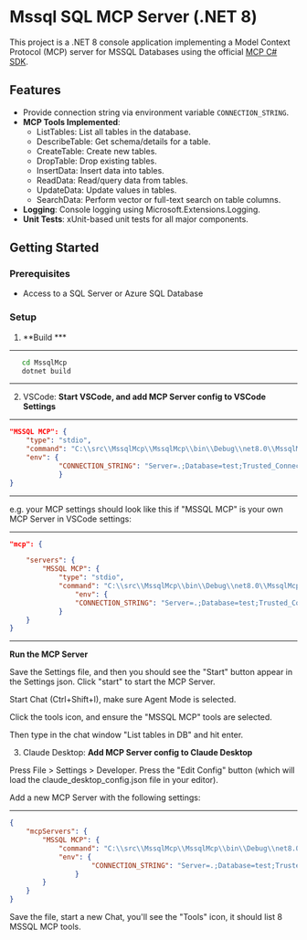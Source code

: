 
# Mssql SQL MCP Server (.NET 8)

This project is a .NET 8 console application implementing a Model Context Protocol (MCP) server for MSSQL Databases using the official [MCP C# SDK](https://github.com/modelcontextprotocol/csharp-sdk).

## Features

- Provide connection string via environment variable `CONNECTION_STRING`.
- **MCP Tools Implemented**:
  - ListTables: List all tables in the database.
  - DescribeTable: Get schema/details for a table.
  - CreateTable: Create new tables.
  - DropTable: Drop existing tables.
  - InsertData: Insert data into tables.
  - ReadData: Read/query data from tables.
  - UpdateData: Update values in tables.
  - SearchData: Perform vector or full-text search on table columns.
- **Logging**: Console logging using Microsoft.Extensions.Logging.
- **Unit Tests**: xUnit-based unit tests for all major components.

## Getting Started

### Prerequisites

- Access to a SQL Server or Azure SQL Database

### Setup

1. **Build ***

---
```sh
   cd MssqlMcp
   dotnet build
```
---


2. VSCode: **Start VSCode, and add MCP Server config to VSCode Settings**

---
```json
"MSSQL MCP": {
	"type": "stdio",
	"command": "C:\\src\\MssqlMcp\\MssqlMcp\\bin\\Debug\\net8.0\\MssqlMcp.exe",
	"env": {
            "CONNECTION_STRING": "Server=.;Database=test;Trusted_Connection=True;TrustServerCertificate=True"
            }
}
```
---

e.g. your MCP settings should look like this if "MSSQL MCP" is your own MCP Server in VSCode settings:

---
```json
"mcp": {

    "servers": {
        "MSSQL MCP": {
            "type": "stdio",
            "command": "C:\\src\\MssqlMcp\\bin\\Debug\\net8.0\\MssqlMcp.exe",
                "env": {
                "CONNECTION_STRING": "Server=.;Database=test;Trusted_Connection=True;TrustServerCertificate=True"
            }
    }
}
```
---

**Run the MCP Server**

Save the Settings file, and then you should see the "Start" button appear in the Settings json.  Click "start" to start the MCP Server.

Start Chat (Ctrl+Shift+I), make sure Agent Mode is selected.

Click the tools icon, and ensure the "MSSQL MCP" tools are selected.

Then type in the chat window "List tables in DB" and hit enter.

3. Claude Desktop: **Add MCP Server config to Claude Desktop**

Press File > Settings > Developer.
Press the "Edit Config" button (which will load the claude_desktop_config.json file in your editor).

Add a new MCP Server with the following settings:

---
```json
{
    "mcpServers": {
        "MSSQL MCP": {
            "command": "C:\\src\\MssqlMcp\\MssqlMcp\\bin\\Debug\\net8.0\\MssqlMcp.exe",
            "env": {
                    "CONNECTION_STRING": "Server=.;Database=test;Trusted_Connection=True;TrustServerCertificate=True"
                }
        }
    }
}
```

Save the file, start a new Chat, you'll see the "Tools" icon, it should list 8 MSSQL MCP tools.




